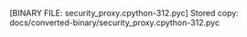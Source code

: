 [BINARY FILE: security_proxy.cpython-312.pyc]
Stored copy: docs/converted-binary/security_proxy.cpython-312.pyc
